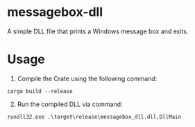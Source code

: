 # messagebox-dll

A simple DLL file that prints a Windows message box and exits.

# Usage

1. Compile the Crate using the following command:

```
cargo build --release
```

2. Run the compiled DLL via command:

```
rundll32.exe .\target\release\messagebox_dll.dll,DllMain
```
